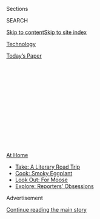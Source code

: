 <div id="app">

<div>

<div>

<div>

<div class="NYTAppHideMasthead css-1q2w90k e1suatyy0">

<div class="section css-ui9rw0 e1suatyy2">

<div class="css-eph4ug er09x8g0">

<div class="css-6n7j50">

</div>

<span class="css-1dv1kvn">Sections</span>

<div class="css-10488qs">

<span class="css-1dv1kvn">SEARCH</span>

</div>

[Skip to content](#site-content)[Skip to site
index](#site-index)

</div>

<div id="masthead-section-label" class="css-1wr3we4 eaxe0e00">

[Technology](https://www.nytimes3xbfgragh.onion/section/technology)

</div>

<div class="css-10698na e1huz5gh0">

</div>

</div>

<div id="masthead-bar-one" class="section hasLinks css-15hmgas e1csuq9d3">

<div class="css-uqyvli e1csuq9d0">

</div>

<div class="css-1uqjmks e1csuq9d1">

</div>

<div class="css-9e9ivx">

[](https://myaccount.nytimes3xbfgragh.onion/auth/login?response_type=cookie&client_id=vi)

</div>

<div class="css-1bvtpon e1csuq9d2">

[Today’s
Paper](https://www.nytimes3xbfgragh.onion/section/todayspaper)

</div>

</div>

</div>

</div>

<div data-aria-hidden="false">

<div id="site-content" data-role="main">

<div>

<div class="css-1aor85t" style="opacity:0.000000001;z-index:-1;visibility:hidden">

<div class="css-1hqnpie">

<div class="css-epjblv">

<span class="css-17xtcya">[Technology](/section/technology)</span><span class="css-x15j1o">|</span><span class="css-fwqvlz">Welcome
to the ‘Rabbit
Hole’</span>

</div>

<div class="css-k008qs">

<div class="css-1iwv8en">

<span class="css-18z7m18"></span>

<div>

</div>

</div>

<span class="css-1n6z4y">https://nyti.ms/2XGa5HZ</span>

<div class="css-1705lsu">

<div class="css-4xjgmj">

<div class="css-4skfbu" data-role="toolbar" data-aria-label="Social Media Share buttons, Save button, and Comments Panel with current comment count" data-testid="share-tools">

  - 
  - 
  - 
  - 
    
    <div class="css-6n7j50">
    
    </div>

  - 

</div>

</div>

</div>

</div>

</div>

</div>

<div id="NYT_TOP_BANNER_REGION" class="css-13pd83m">

<div>

<div id="maps-athome-menu" class="section interactive-content interactive-size-medium css-1edisqu">

<div class="css-17ih8de interactive-body">

<div class="at-home-nav__innerContainer">

<div class="at-home-nav__title">

[At
Home](https://www.nytimes3xbfgragh.onion/spotlight/at-home?action=click&pgtype=Article&state=default&region=TOP_BANNER&context=at_home_menu)

</div>

  - [Take: A Literary Road
    Trip](https://www.nytimes3xbfgragh.onion/2020/07/28/books/time-for-a-literary-road-trip.html?action=click&pgtype=Article&state=default&region=TOP_BANNER&context=at_home_menu)
  - [Cook: Smoky
    Eggplant](https://www.nytimes3xbfgragh.onion/2020/07/29/magazine/bored-with-your-home-cooking-some-smoky-eggplant-will-fix-that.html?action=click&pgtype=Article&state=default&region=TOP_BANNER&context=at_home_menu)
  - [Look Out: For
    Moose](https://www.nytimes3xbfgragh.onion/2020/07/27/travel/moose-michigan-isle-royale.html?action=click&pgtype=Article&state=default&region=TOP_BANNER&context=at_home_menu)
  - [Explore: Reporters’
    Obsessions](https://www.nytimes3xbfgragh.onion/interactive/2020/at-home/even-more-reporters-editors-diaries-lists-recommendations.html?action=click&pgtype=Article&state=default&region=TOP_BANNER&context=at_home_menu)

</div>

</div>

</div>

</div>

</div>

<div id="top-wrapper" class="css-1sy8kpn">

<div id="top-slug" class="css-l9onyx">

Advertisement

</div>

[Continue reading the main
story](#after-top)

<div class="ad top-wrapper" style="text-align:center;height:100%;display:block;min-height:250px">

<div id="top" class="place-ad" data-position="top" data-size-key="top">

</div>

</div>

<div id="after-top">

</div>

</div>

<div>

<div id="sponsor-wrapper" class="css-1hyfx7x">

<div id="sponsor-slug" class="css-19vbshk">

Supported by

</div>

[Continue reading the main
story](#after-sponsor)

<div id="sponsor" class="ad sponsor-wrapper" style="text-align:center;height:100%;display:block">

</div>

<div id="after-sponsor">

</div>

</div>

<div class="css-186x18t">

The Shift

</div>

<div class="css-1vkm6nb ehdk2mb0">

# Welcome to the ‘Rabbit Hole’

</div>

Introducing an audio series about how the internet is changing, and how
it’s changing us.

<div class="css-79elbk" data-testid="photoviewer-wrapper">

<div class="css-z3e15g" data-testid="photoviewer-wrapper-hidden">

</div>

<div class="css-1a48zt4 ehw59r15" data-testid="photoviewer-children">

![<span class="css-16f3y1r e13ogyst0" data-aria-hidden="true">About 75
people protested outside the statehouse in Columbus, Ohio, earlier this
month.</span><span class="css-cnj6d5 e1z0qqy90" itemprop="copyrightHolder"><span class="css-1ly73wi e1tej78p0">Credit...</span><span><span>Andrew
Welsh Huggins/Associated
Press</span></span></span>](https://static01.graylady3jvrrxbe.onion/images/2020/04/22/business/16roose-podcast-sub/merlin_171447873_f59f5a45-3a67-4223-a72e-b181bc2f546f-articleLarge.jpg?quality=75&auto=webp&disable=upscale)

</div>

</div>

<div class="css-18e8msd">

<div class="css-vp77d3 epjyd6m0">

<div class="css-hus3qt ey68jwv0" data-aria-hidden="true">

[![Kevin
Roose](https://static01.graylady3jvrrxbe.onion/images/2018/02/20/multimedia/author-kevin-roose/author-kevin-roose-thumbLarge.jpg
"Kevin Roose")](https://www.nytimes3xbfgragh.onion/by/kevin-roose)

</div>

<div class="css-1baulvz">

By [<span class="css-1baulvz last-byline" itemprop="name">Kevin
Roose</span>](https://www.nytimes3xbfgragh.onion/by/kevin-roose)

</div>

</div>

  - 
    
    <div class="css-ld3wwf e16638kd2">
    
    April 16,
    2020
    
    </div>

  - 
    
    <div class="css-4xjgmj">
    
    <div class="css-d8bdto" data-role="toolbar" data-aria-label="Social Media Share buttons, Save button, and Comments Panel with current comment count" data-testid="share-tools">
    
      - 
      - 
      - 
      - 
        
        <div class="css-6n7j50">
        
        </div>
    
      - 
    
    </div>
    
    </div>

</div>

</div>

<div class="section meteredContent css-1r7ky0e" name="articleBody" itemprop="articleBody">

<div class="css-1fanzo5 StoryBodyCompanionColumn">

<div class="css-53u6y8">

Recently, I saw something on Twitter that annoyed me. It was an
[article](https://www.clevescene.com/scene-and-heard/archives/2020/04/14/were-not-afraid-of-any-virus-crowds-gathered-outside-of-ohio-statehouse-protesting-coronavirus-shutdowns)
from a local Ohio news site, describing a small crowd that had gathered
outside the statehouse to protest the state’s coronavirus shutdowns.
They were urging the governor to ignore social distancing guidelines and
open the state for business, a move that could endanger public health
and potentially put thousands of Ohioans’ lives at risk.

After fuming silently for a few minutes, I texted the link to my mother,
who lives in Ohio, with the caption “Idiots\!”

Then I caught myself. I wondered: Did a few dozen protesters doing
something reckless and irresponsible thousands of miles away from me
really deserve my outrage? Or had I allowed myself to be whipped into a
frenzy by people I’d never met, on a platform engineered to capture my
attention and convert it into advertising dollars? Was I ignoring the
larger forces at work — like the professional partisans who have made a
living exploiting the paranoid and fearful, or the long, slow erosion of
trust in mainstream health authorities — in favor of dunking on an easy
target? Was I actually mad, or did I just feel like I *should* be mad?

This is not a new thought pattern. I have it a few times a day, whenever
I find myself behaving in a way that feels less like genuine
self-expression and more like giving in to the invisible tug of a
faceless internet platform. Is the salad I’m making for dinner actually
what I want to eat, or do I just think the photo will make me look
healthy and responsible when I post it on Instagram later? Did I really
want to watch “Schitt’s Creek,” or did I just trust Netflix’s
recommendations more than my own taste? Which of my tastes, thoughts,
and habits are really mine, and which were put there by an algorithm?

</div>

</div>

<div class="css-1fanzo5 StoryBodyCompanionColumn">

<div class="css-53u6y8">

I’ve started calling this sensation “machine drift,” and I feel it every
day. Especially now, when millions of Americans are stuck inside during
a pandemic, the question of how our personalities and preferences are
being shaped by our digital surroundings seems more pressing than ever.

After all, for many of us, the world has been reduced to what we
experience on screens. And the things on those screens are not neutral
or inert. They’ve been put there on purpose and arranged, often by a
combination of humans and sophisticated forms of artificial
intelligence, to accomplish some goal. Maybe that goal is to make us
click, buy or share. Maybe it’s to persuade us, or harden some part of
our identity. Most of the time, what these machines want from us appears
harmless. Once in a while, it actually
is.

</div>

</div>

<div class="css-79elbk" data-testid="photoviewer-wrapper">

<div class="css-z3e15g" data-testid="photoviewer-wrapper-hidden">

</div>

<div class="css-1a48zt4 ehw59r15" data-testid="photoviewer-children">

![<span class="css-cnj6d5 e1z0qqy90" itemprop="copyrightHolder"><span class="css-1ly73wi e1tej78p0">Credit...</span><span>Victor
Mosquera for The New York
Times</span></span>](https://static01.graylady3jvrrxbe.onion/images/2020/04/16/business/16roose-podcast/merlin_171620523_52d9c32c-d2c8-496b-bad5-95cd2732f04c-articleLarge.jpg?quality=75&auto=webp&disable=upscale)

</div>

</div>

<div class="css-1fanzo5 StoryBodyCompanionColumn">

<div class="css-53u6y8">

Marshall McLuhan, the 20th century media theorist, is often credited
with saying, “We shape our tools, and thereafter our tools shape us.”

We know, by now, how we’ve shaped our tools. The origin stories of our
internet mega-platforms have been told over and over again, in glossy
business magazines and cable news specials. We know that Twitter ignited
the Arab Spring, and that Facebook ads helped elect President Trump. We
know that Google knows everything about us, and that Instagram’s effect
on our culture has been immeasurable.

</div>

</div>

<div class="css-1fanzo5 StoryBodyCompanionColumn">

<div class="css-53u6y8">

Less clear, though, is the answer to the question raised by the other
side of McLuhan’s aphorism. How are our tools shaping us?

I’ve been obsessed with the internet since I was a preteen, and I’ve
been fascinated as things I used to consider niche phenomena — things
like ad microtargeting, meme culture and online conspiracy theories —
have wormed their way into the center of the national discourse. In the
past few years, internet culture has emerged not just as a nerdy
subculture, but as mass culture itself. And our reliance on the internet
as a primary source of information, entertainment and community seems to
be changing the ways we talk, the things we enjoy and the sources we
trust.

As a tech columnist, I’m inundated with both the good and bad parts of
the internet every day. And often, I have a hard time telling where the
internet stops and my personality starts. These days, more of my
thoughts arrive as trite, Twitter-size observations, and my more offbeat
tastes have been transformed into smoother, more mainstream ones by the
centripetal force of algorithmic recommendations. I’ve heard stories of
people I know struggling with their own versions of machine drift — a
friend whose political views were upended by a Facebook group, a friend
who reoriented her life around chasing Instagram fame, an acquaintance
who dropped into a dark corner of 4chan and never came back.

Last year, after the mosque shootings in Christchurch, New Zealand — a
heinous mass murder committed by a white nationalist with ties to
far-right internet groups, whose [actions
seemed](https://www.nytimes3xbfgragh.onion/2019/03/15/technology/facebook-youtube-christchurch-shooting.html)
to be calculated to produce maximum internet virality — my colleague
Andy Mills and I decided to try to figure out where the internet was
leading us, and what made its pull so powerful.

With the help of a small team of talented colleagues, we set out on a
yearlong project to make a narrative audio series that would tell the
stories of people who were shaping, and being shaped by, the internet.

You might have read versions of [some of these
stories](https://www.nytimes3xbfgragh.onion/interactive/2019/06/08/technology/youtube-radical.html)
in text form already. But by telling them in audio form, they’ve come
alive in a new way. And although we didn’t plan to release the series
during a national lockdown, it might turn out to be the right time to
explore the contours of the internet — this place I’ve spent my entire
adult life, this strange ecosystem we all now inhabit — and figure out
how, and why, it’s changing who we are.

The series comes out on Thursday. It’s called “[Rabbit
Hole](https://www.nytimes3xbfgragh.onion/2020/04/16/podcasts/rabbit-hole-internet-youtube-virus.html).”
I hope you’ll
listen.

</div>

</div>

<div class="audioFigureHeading">

<div class="css-1et479a">

![](https://static01.graylady3jvrrxbe.onion/images/2020/04/18/podcasts/18insider1/rabbit-hole-album-art-articleInline.jpg?quality=75&auto=webp&disable=upscale)

</div>

### Listen to the ‘Rabbit Hole’ prologue.

<span class="css-59o34k">START
HERE.</span>

</div>

<div class="css-qe9gm7">

<div>

</div>

</div>

<div class="audioFigureHeading">

<div class="css-1et479a">

![](https://static01.graylady3jvrrxbe.onion/images/2020/04/18/podcasts/18insider1/rabbit-hole-album-art-articleInline.jpg?quality=75&auto=webp&disable=upscale)

</div>

### Listen to the first episode of ‘Rabbit Hole.’

<span class="css-59o34k">A young man finds escape on the internet. He
doesn’t realize that on the other side of the screen, a force is pulling
him in.</span>

</div>

<div class="css-qe9gm7">

<div>

<div class="css-1g7y0i5 e1drnplw0">

<div class="css-1ceswkc e1drnplw1">

</div>

<div class="css-f2fzwx e1drnplw2">

<div data-aria-labelledby="modal-title" data-role="region">

<div id="modal-title" class="css-mln36k">

transcript

</div>

<div class="css-pbq7ev">

</div>

<span>Back to Rabbit
Hole</span>

<div class="css-f6lhej">

<div class="css-1ialerq">

<div class="css-1701swk">

bars

</div>

<div>

<div class="css-1t7yl1y">

0:00/26:49

</div>

<div class="css-og85jy">

\-26:49

</div>

</div>

</div>

</div>

<div class="css-15fbio0">

<div class="css-1p4nyns">

transcript

## Listen to the first episode of ‘Rabbit Hole.’

### With Kevin Roose, produced by Andy Mills, Julia Longoria and Sindhu Gnanasambandan, and edited by Larissa Anderson and Wendy Dorr

#### A young man finds escape on the internet. He doesn’t realize that on the other side of the screen, a force is pulling him in.

</div>

  - archived recording 1  
    Take the spin, now you’re in with the techno set. You’re going
    surfing on the internet.

  - archived recording 2  
    It’s another day in the life of the Jamesons, maybe a family a
    little bit like yours. Except it’s not really just another day.
    Today’s the day I’m taking my family surfing around the world on the
    internet.

  - archived recording 3  
    It’s cool. Dad’s finally installed the internet on our home
    computer. Now I can surf the net any time I want.

\[music\]

  - andy mills  
    Test, test, test. Is this the state line?

  - kevin roose  
    I just saw the West Virginia Welcome Center.

  - andy mills  
    Wild, Wonderful, West Virginia with Jim Justice.

  - kevin roose  
    Oh, the governor’s name is Jim Justice. I feel like the campaign
    signs, like, make themselves.

  - andy mills  
    Vote Justice.

  - keving roose  
    You know?

andy mills

OK, so, just like, tell me the story and I’ll poke you on the way.

kevin roose

OK.

  - kevin roose  
    This is our exit here.

kevin roose

So last year, you and I hopped in a car —

  - andy mills  
    Can you just — can you just tell me, like, what are you up to today
    and what are you hoping to find out?

kevin roose

— to meet this guy.

  - kevin roose  
    His story is really interesting. So he says that he was radicalized
    through YouTube videos and spent, you know, several years becoming
    progressively more extreme in his politics.

kevin roose

After this shooting in New Zealand last March, there was a lot of talk
about online radicalization. The shooter was a white nationalist who
clearly spent a lot of time in far right internet communities.

  - kevin roose  
    I’ve been looking for a good case study of how it happens to just
    one person, what that path looks like.

kevin roose

And I kept hearing over and over again from sources I was talking to in
this world, like, you have to look at YouTube.

  - kevin roose  
    There are elements of it that seem very familiar to me and some that
    don’t seem so familiar. So we’re going to have him walk us through
    it. We missed our turn. I was so excited about this that I missed my
    turn.

kevin roose

So we drove down to West Virginia, where he lives.

  - kevin roose  
    Hey, how’s it going? All right, great.

kevin roose

He’s standing right there. He’s on his headphones. Big smile.

  - caleb cain  
    Nice to meet you guys.

  - andy mills  
    Hi, Andy.

  - kevin roose  
    This is Andy.

  - andy mills  
    I’m going to stick a microphone around you.

  - caleb cain  
    That’s fine.

kevin roose

He’s got a Gorillaz t-shirt on. He says hi and brings us into his
friend’s house.

  - kevin roose  
    Hi, I’m Kevin. Nice to meet you.

  - caleb's friend  
    Nice to meet you.

  - kevin roose  
    Thank you for letting us crash your —

  - caleb's friend  
    Oh yeah.

  - kevin roose  
    — your house here.

kevin roose

And the first thing he does is —

  - caleb cain  
    Now I’m gonna just sit this over here.

  - andy mills  
    Can you describe what it is that you’re setting down?

  - caleb cain  
    A Glock-43.

kevin roose

— pull out his gun.

  - kevin roose  
    Is that the first time you’ve had a gun?

  - caleb cain  
    I’ve liked firearms my whole life. I’m not against firearms. But,
    yeah, that’s — I’ve always been like, well, I don’t really need one.
    But then the day after I got death threats, went out and bought one.

  - kevin roose  
    Oh, man.

  - caleb cain  
    I’ll probably never have to use it. These guys usually just like
    send SWAT teams to your house and \[EXPLETIVE\] like that. But, you
    know, it’s just to be safe.

  - kevin roose  
    Well, where should we sit? Where’s the best place for us to —

  - caleb's friend  
    You can sit here.

kevin roose

Eventually we go over, we sit on the couch.

  - andy mills  
    Give me a little test here.

  - kevin roose  
    Oh, sure. Testing, one, two, three. Do-re-mi.

kevin roose

And he starts telling what begins like a pretty relatable and familiar
story.

  - kevin roose  
    So can you just start, like, tell us your name and how old you are?

  - caleb cain  
    Yeah. My name’s Caleb Cain. I’m 26 years old. I was born in Florida
    but I grew up here in West Virginia.

  - kevin roose  
    When did you move to West Virginia?

  - caleb cain  
    My mother had me with some man that I never met. And then she, like,
    immediately left Florida, I guess. I don’t know all the details
    there.

kevin roose

He had kind of a rough childhood, as he describes it.

  - caleb cain  
    Got raised by my grandparents.

kevin roose

Didn’t really have a lot of friends.

  - kevin roose  
    What were you like as a kid?

  - caleb cain  
    Um, really shy and nerdy, picked on on the bus.

kevin roose

Didn’t really feel like he fit in.

  - caleb cain  
    Going to high school was hell. I hated it. I saw everybody as
    conformists.

kevin roose

Like a lot of teenagers, he got really into video games.

  - caleb cain  
    So Zelda was a big one, Donkey Kong.

kevin roose

And then he discovered —

  - caleb cain  
    Freshman year of high school was whenever I got high speed internet.

kevin roose

— the internet. I don’t know what I would have done without the
internet.

  - archived recording (video gamer)  
    This thing is awesome\! \[LAUGHING\]

  - caleb cain  
    It was like a escape.

kevin roose

And the internet is a revolution for him, because finally —

  - caleb cain  
    That’s when I started playing a lot of online video games.

  - archived recording (video gamer 1)  
    Oh \[EXPLETIVE\], in the window of the house\!

  - archived recording (video gamer 2)  
    Oh, I’m reloading.

kevin roose

He finds people who are like him.

  - caleb cain  
    People over the country, all over the world.

  - archived recording (video gamer 1)  
    Oh, that was so good, man.

  - archived recording (video gamer 2)  
    Oh, nice. \[LAUGHTER\]

  - caleb cain  
    I met a lot of friends.

  - archived recording (video gamer)  
    They grow up so quickly. \[LAUGHTER\]

kevin roose

And he develops this new routine where, like, every day he comes home
from school, gets on his computer —

  - archived recording (video gamer)  
    All right, this is Call of Duty 2.

kevin roose

— plays a bunch of video games. And then, later at night —

  - caleb cain  
    I’d turn on YouTube.

kevin roose

— he goes on YouTube.

  - archived recording (youtube clip 1)  
    (SINGING) Chocolate rain.

  - archived recording (youtube clip 2)  
    I’m on crack.

kevin roose

And YouTube at the time, it was —

  - archived recording (youtube clip 3)  
    Is this supposed to be forever?

kevin roose

— mostly —

  - archived recording (youtube clip 4)  
    Charlie\! That really hurt.

kevin roose

— viral videos and comedy sketches. This was like, you know, early,
early YouTube.

  - archived recording (youtube clip 1)  
    I want my money\!

  - archived recording (youtube clip 2)  
    You need to relax.

  - caleb cain  
    Stay up all night and watch, like —

  - archived recording (youtube clip)  
    (SINGING) It’s my dick in a box, dick in a box, girl.

  - caleb cain  
    — and bust up laughing.

kevin roose

If Caleb didn’t feel like he fit in in high school, in his sort of
physical surroundings —

  - archived recording (youtube clip 1)  
    And the categories are Potent Potables.

  - archived recording (youtube clip 2)  
    You wouldn’t know it, but I like people.

kevin roose

YouTube was the place that he felt most at home.

  - archived recording (youtube clip)  
    I like people, but I like them in short bursts.

  - kevin roose  
    You’re speaking to me very deeply.

  - caleb cain  
    Yeah, exactly.

  - kevin roose  
    I experienced this too. Like, I was not cool in high school. And I
    remember the internet kind of being a place that you would go to,
    like, escape.

  - caleb cain  
    Yeah.

  - kevin roose  
    And it was sort of nicer than your real life, in some cases.

  - caleb cain  
    You’re right. It was nicer back then.

  - kevin roose  
    Were you political at the time?

  - caleb cain  
    Political in like a very surface level sense, right? Like
    anti-authority and like, you know. Most of my politics as a teenager
    came from, like, Dead Kennedys, and —

  - archived recording (dead kennedys)  
    (SINGING) California\! Uber Alles\!

  - archived recording (michael moore)  
    This is Michael Moore. I am here to make a citizen’s arrest.

  - caleb cain  
    — Michael Moore documentaries. And that influenced me a lot.

  - archived recording (michael moore)  
    I mean, I wish that CNN and the other mainstream media would just
    for once tell the truth about what’s going on in this country.

  - caleb cain  
    So there was very much that punk rock influence inside of me.

kevin roose

He also got really into these new atheist videos.

  - archived recording (cristopher hitchens)  
    When I say that I think religion poisons everything —

  - caleb cain  
    I remember watching, like, Christopher Hitchens on YouTube.

  - archived recording (cristopher hitchens)  
    I mean to say it infects us in our most basic integrity.

  - caleb cain  
    You’d get old uploads —

  - archived recording (richard dawkins)  
    For me, what matters is the truth.

  - caleb cain  
    — of like a Richard Dawkins speech.

  - archived recording (richard dawkins)  
    There is nothing special about the Bible.

andy mills

Oh, I remember these videos. They felt like, kind of scandalous at the
time.

kevin roose

Right. They felt subversive. They felt like watching people say the
uncomfortable thing.

  - archived recording (sam harris)  
    If God is good and loving and just, and he wanted to guide us
    morally with a book, why give us a book that supports slavery.

kevin roose

By today’s standards, obviously, like, this is extremely tame. But at
the time, like, this was pretty edgy stuff.

  - kevin roose  
    So this would have been, like, early Obama years, right?

  - caleb cain  
    Yeah. Yeah, early Obama years.

  - kevin roose  
    Did you like Obama? Or What did you feel about him?

  - caleb cain  
    I liked him. I didn’t know much about him, because I didn’t look
    into actual politics. So I didn’t know what he was doing. But, yeah,
    I liked him. I thought, yeah, we have a black president. That’s
    cool. Like, you know, first black president. Making progress.

  - andy mills  
    What year was it that you graduated from school?

  - caleb cain  
    I graduated 2011, went to college.

kevin roose

And then he goes off to college. And college, like, just doesn’t really
take for him.

  - caleb cain  
    I wanted to go and do an environmental major. And I didn’t have a
    good time. Most the time I’d stay in my room. Even on nice days when
    people were out on the quad throwing frisbees, I’d sit in my room
    and play video games. And then there was also this embarrassing
    moment where I got into a fight with this kid on campus and kind of
    got laughed off of campus. And that night, I freaking left. Because
    I wasn’t going to class anyway. And I just withdrew from my classes
    and I left. And I came back to West Virginia.

kevin roose

So he moves back in with his grandparents. And there, like, he doesn’t
have much to do. He doesn’t have a job. He doesn’t really have a
direction.

  - caleb cain  
    It’s just me in a room and a bed.

kevin roose

He spent a lot of time —

  - caleb cain  
    Slept a lot.

kevin roose

— feeling depressed.

  - caleb cain  
    I’d sit in my basement and just be, like, so freaking down.

kevin roose

At one point he even loses his gaming computer.

  - caleb cain  
    My gaming computer got stolen, by the way, which really
    \[EXPLETIVE\] drove me up a wall. And so not I didn’t even have
    video games. Now I have a crappy little computer that can hardly run
    anything. But it can run YouTube.

  - archived recording (youtube clip)  
    Whoa, that’s a cool rainbow.

kevin roose

And so now he’s in his early 20s. He’s living at his grandparents’
house.

  - archived recording (youtube clip)  
    It’s not so much that it’s bad.

  - kevin roose  
    And he feels like, at this time in his life, when he should be,
    like, finding his way, he should be starting a career and thinking
    about having a family —

  - archived recording (youtube clip)  
    So hide ya kids, hide ya wife.

kevin roose

Instead, he’s just watching YouTube.

  - archived recording (youtube clip 1)  
    Look at that horse.

  - archived recording (youtube clip 2)  
    All we know is how little we know.

  - archived recording (youtube clip 3)  
    (SINGING) What does the fox say?

kevin roose

And then —

  - archived recording (athene)  
    The human brain is a network of approximately 100 billion neurons.

  - caleb cain  
    I found a documentary called, “God is in the Neurons.”

  - archived recording (athene)  
    When we grow up, our moral and ethical compass is almost entirely
    forged by our environments.

  - caleb cain  
    It’s about like, cognitive dissonance, and like how you can fall
    into patterns of behavior. And since you have neuroplasticity, that
    you can get out of those patterns of behavior.

  - archived recording (athene)  
    When we are self-aware, we can alter misplaced emotions, because we
    control the thoughts that cause them.

  - caleb cain  
    So I got in this mindset of, oh, my brain is just like this tool
    that I can shape into whatever I want.

kevin roose

And then he stumbles into this emerging wing of YouTube.

  - caleb cain  
    And so I started, just going through self-help content.

kevin roose

Self-help videos.

  - archived recording (self-help video 1)  
    What dream or vision do you want to turn into reality?

  - archived recording (tony robbins)  
    All of our success and failure in life comes from little decisions.

  - caleb cain  
    Cheesy stuff, to be honest with you.

  - archived recording (tony robbins)  
    The process of conditioning ourselves actually feels incredible.

  - caleb cain  
    Like Tony Robbins and stuff.

  - archived recording (self-help video)  
    Every mind possesses the potential to be utterly free of all —

  - caleb cain  
    And Zen Buddhism stuff.

  - archived recording (alan watts)  
    We want to change our consciousness.

kevin roose

They’re like, people with advice specifically for —

  - archived recording (self-help video)  
    You continue to do those same behaviors that keep you from making
    the change.

kevin roose

— guys like Caleb. And then —

  - archived recording (stefan molyneux)  
    To be truly free is both very easy and very hard.

  - caleb cain  
    — I found Stef.

  - archived recording (stefan molyneux)  
    But we can only be kept in the cages we refuse to see.

kevin roose

So Stefan Molyneux is this Canadian libertarian, formerly a historian
and an entrepreneur. And then he sort of became like a podcaster guy.

  - archived recording (stefan molyneux)  
    Good morning, everybody. It’s Stefan Molyneux from Freedomain Radio.
    I hope that you’re doing very well.

  - caleb cain  
    Stef just was in the sidebar one day, and I clicked on it.

  - archived recording (stefan molyneux)  
    You really have to open the often iron-bound doors of your heart.

kevin roose

When YouTube, sort of early in its life, removed its 15-minute limit on
how long videos could be, he just started pumping out hour, two-hour
long shows called Freedomain Radio.

  - archived recording (stefan molyneux)  
    The approach that we take at Freedomain Radio, the sort of
    philosophical Socratic approach that we take, can be very, very
    helpful for you.

kevin roose

Where he would expound on philosophical ideas.

  - archived recording (stefan molyneux)  
    Philosophy is the all-discipline. It covers everything. And that’s
    why, to me, it is the most exciting and fundamental —

kevin roose

And Stefan Molyneux is telling him things that, you know, make him feel
better. He’s saying, this depression that you’re going through, it’s not
permanent. Things will get better. And that a lot of the disillusionment
and pain that young men like Caleb are facing is not actually their
fault.

  - archived recording (stefan molyneux)  
    From the perspective of a young man, just take a brief look at
    society —

kevin roose

It’s the fault of society.

  - archived recording (stefan molyneux)  
    I mean, you get of course on-demand pornography. You get video games
    that are unbelievably realistic, absorbing and addictive. And what
    else do they have to look forward to? Well, they can get themselves
    involved in higher education and graduate an average of $25,000 in
    debt to a job market that is pretty stagnant or declining. You’ve
    seen real wages —

kevin roose

He finds a lot of what he’s saying pretty sensible.

  - archived recording (stefan molyneux)  
    College students are damn right to be depressed. Their society is
    unsustainable, because nobody’s asking the fundamental questions
    about why the society is the way it is, why things are so bad.

  - caleb cain  
    I was like yeah, yeah, that’s true.

kevin roose

And he’s not just talking at people. He invites people to send him
questions.

  - archived recording (stefan molyneux)  
    I have had a number of requests to do a podcast on how to meet a
    nice girl, because there are a lot of —

kevin roose

He invites them into his life.

  - caleb cain  
    He would talk about how he grew up.

  - archived recording (stefan molyneux)  
    I was interested in morality from a very early age. I was
    physically, emotionally and mentally abused.

  - caleb cain  
    And he’s talked about how he was so much better now.

  - archived recording (stefan molyneux)  
    I have consistently said, if you have problems with your parents,
    talk to a therapist.

  - caleb cain  
    And he had went to therapy and his life had improved.

  - archived recording (stefan molyneux)  
    Before we met, Christina had spent quite some time working on
    herself.

  - caleb cain  
    And he had a wife who would come on stream with him.

  - archived recording (christina papadopoulus  
    I had struggled with a previous relationship.

  - kevin roose  
    He has his wife on this channel and they talk about their life
    together.

  - archived recording (stefan molyneux)  
    I’m watching my daughter learn how to make jokes. Finding out what
    is funny for her, what is not funny for her and why. Like, I just —
    I want to kiss her hair all day. Just because, you know, I must kiss
    your brain.

  - caleb cain  
    He talks about how much he loves his daughter. It’s like, I want all
    that stuff. I want a family like that. Because that’s what I wanted
    my whole life. I just wanted a stable family. And I thought, well,
    if I just keep watching more and more, I’ll be like Stef.

  - archived recording 1 (stefan molyneux)  
    Hey, everybody, Stefan Molyneux from Freedomain Radio.

  - archived recording 2 (stefan molyneux)  
    Hi, everybody, this is Stefan Molyneux.

  - archived recording 3 (stefan molyneux)  
    Hi, everybody, it’s Stefan Molyneux’s Freedomain Radio. I hope
    you’re doing very well.

kevin roose

And for Caleb —

  - archived recording (stefan molyneux)  
    You got happiness without responsibility.

  - kevin roose  
    — Stefan Molyneux, his voice and his videos, become a source of
    stability for him.

  - archived recording (stefan molyneux)  
    There are very specific things that people need to do to be happy.

kevin roose

And Caleb says that all the stuff that he’s watching on YouTube, like,
it’s actually helping.

  - caleb cain  
    I started working at Dairy Queen.

kevin roose

He gets a new job.

  - caleb cain  
    And then I started, like, getting over a lot of my social anxiety,
    because now I’m forced to interact with people and I’m also hanging
    out with all these high school kids.

kevin roose

He starts to feel like things are picking up for him, finally.

  - caleb cain  
    And after that, I mean, it was just more and more of that.

  - archived recording (stefan molyneux)  
    So the problem is not that we don’t know how to

  - archived recording (foster the people)  
    \[Intro to “Pumped up Kicks”\]

  - caleb cain  
    I was pretty much always on YouTube.

  - archived recording (lorde)  
    (SINGING) Every song’s like gold teeth, Grey Goose, tripping in the
    bathroom.

kevin roose

He’s watching not only the self-help stuff from Stefan Molyneux.

  - archived recording (gyote)  
    (SINGING) But you didn’t have to cut me off.

  - archived recording (history channel documentary)  
    The Great Pyramid at Giza.

kevin roose

He starts getting pretty into Joe Rogan —

  - archived recording  
    Joe Rogan is the man.

kevin roose

— the biggest podcast, YouTube talk show guy that there is on the
internet.

  - archived recording (joe rogan)  
    Thank you very much for coming by, man. This is cool as
    \[EXPLETIVE\].

kevin roose

But back then, was just starting to experiment with uploading his
interviews to YouTube.

  - archived recording (joe rogan)  
    Anthony Bourdain is with us, ladies and gentlemen.

  - archived recording (stefan molyneux)  
    Hi everybody, it’s Stefan Molyneux.

kevin roose

He just keeps watching and watching —

  - archived recording  
    You’re almost like an accidental —

kevin roose

— and watching.

  - archived recording (interposing youtube clip)  
    Take ownership of what they have done in their life.

  - caleb cain  
    If I wasn’t at work, any single moment that I had, I was watching
    YouTube videos.

  - archived recording (miley cyrus)  
    (SINGING) We can’t stop, we won’t stop.

  - archived recording (joe rogan)  
    This is episode 500.

  - archived recording  
    Probably, it’s at that point, 10, 12, 13, 14 hours a day.

  - archived recording (stefan molyneux)  
    — judge individuals as bad people.

  - caleb cain  
    I sound like a crazy person, but that’s what I would do.

kevin roose

And when Caleb talks about watching YouTube videos during this period in
his life, he talks about experiencing this as the sensation of falling.
But the thing that he doesn’t even really know to think about is that on
the other side of his screen there’s a force that’s pulling him in. And
that force has to do with a French guy named Guillaume —

  - kevin roose  
    Guillaume, hello. This is Kevin.

  - guillaume chaslot  
    Hey, how are you?

  - kevin roose  
    Doing well. How are you?

  - guillaume chaslot  
    Great.

kevin roose

— who, even though they’ve never met —

  - guillaume chaslot  
    So, yeah, I think everything is ready here.

kevin roose

— is a really important part of Caleb’s story.

\[music\]

  - guillaume chaslot  
    I did a PhD in artificial intelligence, and then I worked at
    Microsoft.

kevin roose

Guilllaume Chaslot is a pretty smart guy.

  - kevin roose  
    You studied how to make robots, essentially.

  - guillaume chaslot  
    Exactly.

kevin roose

Got his doctorate, studying machine learning. And then in 2010 he got
his dream job, working at Google.

  - guillaume chaslot  
    And so when I joined Google, I actually didn’t know which project I
    would be put on.

kevin roose

And when he gets to Google, he gets this really interesting and exciting
assignment.

  - guillaume chaslot  
    Yeah, it turned out they needed someone on the AI of YouTube. So I
    was the perfect fit.

kevin roose

And the project he’s assigned to work on is ultimately what
distinguishes YouTube from every other website on the internet. And that
has to do with the recommendations sidebar, and the artificial
intelligence that makes the whole thing work.

  - kevin roose  
    And did this seem to you like a big deal, to be given a job at
    Google, working on YouTube recommendations?

  - guillaume chaslot  
    Yeah. That was really amazing at first to realize that my work was
    going to be affecting so many people. So I thought that was going to
    be a good thing. I thought, OK, we can make artificial intelligence
    to make the world a better place.

  - kevin roose  
    And when you got there, I assume there was some algorithm that was
    selecting videos for people. How did that algorithm work?

  - guillaume chaslot  
    Yeah. So initially, when YouTube started, what’s best was clicks.
    Like, the more people clicked on videos, the better they thought it
    was. And then they realized that it led to too many clickbaits. So
    people would click on the title, then realize that the video was not
    at all but what was said in the title. And then they would leave the
    platform immediately. So that would be actually bad for YouTube. So
    then they switched their measure to total watch time.

  - kevin roose  
    And how was the goal of this algorithm explained to you? Like, what
    did you understand about what YouTube’s executives wanted?

  - guillaume chaslot  
    The idea was to maximize watch time at all cost. To just make it
    grow as big as possible.

kevin roose

It seems like a simple shift, but that shift has radical consequences.

  - archived recording 1  
    YouTube’s watch time has gone up by 50 percent.

  - archived recording 2  
    Seeing accelerating usage growth.

kevin roose

It produces these numbers that no one has ever seen before.

  - archived recording 1  
    YouTube now pulls in more than a billion dollars a quarter.

  - archived recording 2  
    It’s just an incredible size of audience who are consuming ever more
    video content.

  - archived recording 3  
    It’s not so much if you’re watching YouTube, it’s how much.

  - kevin roose  
    How are you feeling about your work at this point?

  - guillaume chaslot  
    I think we were so excited on working on this project that we didn’t
    really question too much that watch time was a good metric. We were
    thinking, yeah, I mean, if people are watching longer, they might be
    happier about what they’re watching. So at the time I felt pretty
    good about this. Yeah.

  - caleb cain  
    If I had a moment to stick earbuds in my ear —

  - archived recording (interposing youtube clips)  
    To reject how we are human by other —

  - caleb cain  
    Any single moment that I wasn’t talking to someone, I was consuming
    content.

  - archived recording (joe rogan)  
    Hey, everybody. This episode of the podcast is brought to you by —

  - guillaume chaslot  
    But then I realized there were some issues. People were noticing
    that you had a problem with maximizing just watch time that it
    creates this filter bubbles.

  - kevin roose  
    Say more about that.

  - guillaume chaslot  
    The way I explained it when I was at YouTube at the time was —

  - archived recording (youtube clip)  
    Say hi to everybody.

  - guillaume chaslot  
    When you watch a cat video then the recommendation engine can say,
    oh, you watched a cat video so we’re going to give you —

  - archived recording (youtube clip)  
    Meow.

  - guillaume chaslot  
    — another cat video, and then another cat video.

  - archived recording (youtube clip)  
    Meow, meow, meow, meow, meow, meow.

  - guillaume chaslot  
    And then another cat video — more of the same, more of the same,
    more of the same.
    
    At the time I was really worried about wasting human potential. If
    you could on all of YouTube, but then the thing that’s going to keep
    you watching the most is cats, is it the right thing to do to give
    you, again, cats on cats on cats?

kevin roose

And over time Guillaume realizes that this filter bubble problem he’s
been noticing, it’s actually worse than everyone just watching the same
cat videos over and over.

^archived recording^ (demonstraters)

\[CHANTING\]

  - guillaume chaslot  
    So at the time it was a demonstration in Cairo.

  - kevin roose  
    In Cairo, Egypt?

  - guillaume chaslot  
    Yes.

  - archived recording  
    Violence has erupted in the Egyptian capital Cairo, as those —

kevin roose

He sees these news videos, these political videos, like this conflict in
Egypt that’s going on at the time. And he sees that the algorithm is
showing people in different groups, the same thing, over and over.

  - guillaume chaslot  
    You would see a video from the site of the protesters, and then it
    will recommend another video from the site of protesters. So you
    would only see the site of protesters. If you start with the side of
    the police, you would only see the side of the police.

  - archived recording  
    \[SPEAKING ARABIC\]

  - guillaume chaslot  
    Then you had only one side of reality. You couldn’t see both sides.

  - archived recording  
    \[SPEAKING ARABIC\]

  - guillaume chaslot  
    So these two different realities were created.

  - kevin roose  
    Once you recognized that there were these filter bubbles, these sort
    of algorithmic echo chambers, what did you do about it?

  - guillaume chaslot  
    So the first thing I didn’t want to do is complain about it and try
    to find, like, the bad example that shows what’s wrong with it.
    Because I didn’t want to be the grumpy French guy who complains. So
    what I did is side projects. I created, with another engineer, who’s
    still at YouTube, we created an algorithm that did the exact
    opposite. It got out of the filter bubble.

  - kevin roose  
    And did any of these side projects have any impact at YouTube? Like,
    did they move into testing, were they implemented, did managers like
    them?

  - guillaume chaslot  
    No, there were always just prototype. But then they were never even
    test on real users.

  - kevin roose  
    And why do you think that is?

  - guillaume chaslot  
    I mean, the way they were saying it is that, OK, it’s now our
    objective. And our objective was to increase watch time.

  - kevin roose  
    So, the problem of political polarization — of giving people only
    one side of a story — you’re noticing this problem while you’re at
    YouTube, and it sounds like you are trying to address it through
    these side projects. But you know, your bosses are not saying,
    Guillaume, that’s the best idea we’ve ever heard, let’s put it live
    on the site right now. Like, how did things unfold for you at
    YouTube from there?

  - guillaume chaslot  
    Yeah. So when I proposed the third project to my manager, he told
    me, “If I were you, I wouldn’t work on it too much.” And then for a
    few months I didn’t work on it. Then when I started working on it
    again, then I got fired for a bad performance review. Which is true,
    because then they spend so much time on this project that I spend
    less time on my main project.

kevin roose

So Guillaume left Google — actually left Silicon Valley altogether and
moved back to France. And he says that he kind of stopped thinking about
the YouTube algorithm altogether. Until one day, like an old French
romance, the two meet again.

\[music\]

  - guillaume chaslot  
    I was in a bus ride from Lyon to Paris, which was a six-hour bus
    ride. I was working in Paris, but I had family in Lyon, so I was
    visiting my family and then coming back to work in Paris. And there
    were these new buses with Wi-Fi. So I thought, OK, let’s give it a
    try.

kevin roose

So he’s sitting there on the bus. He’s on his laptop. He’s doing some
work. And he notices that on the screen next to him —

  - guillaume chaslot  
    My neighbor was watching YouTube videos for a very long time.

kevin roose

The guy was just going from one recommended video to the next
recommended video, to the next to the next and the next.

</div>

</div>

</div>

</div>

</div>

</div>

</div>

<div>

</div>

<div>

</div>

<div>

</div>

<div>

<div id="bottom-wrapper" class="css-1ede5it">

<div id="bottom-slug" class="css-l9onyx">

Advertisement

</div>

[Continue reading the main
story](#after-bottom)

<div id="bottom" class="ad bottom-wrapper" style="text-align:center;height:100%;display:block;min-height:90px">

</div>

<div id="after-bottom">

</div>

</div>

</div>

</div>

</div>

## Site Index

<div>

</div>

## Site Information Navigation

  - [© <span>2020</span> <span>The New York Times
    Company</span>](https://help.nytimes3xbfgragh.onion/hc/en-us/articles/115014792127-Copyright-notice)

<!-- end list -->

  - [NYTCo](https://www.nytco.com/)
  - [Contact
    Us](https://help.nytimes3xbfgragh.onion/hc/en-us/articles/115015385887-Contact-Us)
  - [Work with us](https://www.nytco.com/careers/)
  - [Advertise](https://nytmediakit.com/)
  - [T Brand Studio](http://www.tbrandstudio.com/)
  - [Your Ad
    Choices](https://www.nytimes3xbfgragh.onion/privacy/cookie-policy#how-do-i-manage-trackers)
  - [Privacy](https://www.nytimes3xbfgragh.onion/privacy)
  - [Terms of
    Service](https://help.nytimes3xbfgragh.onion/hc/en-us/articles/115014893428-Terms-of-service)
  - [Terms of
    Sale](https://help.nytimes3xbfgragh.onion/hc/en-us/articles/115014893968-Terms-of-sale)
  - [Site
    Map](https://spiderbites.nytimes3xbfgragh.onion)
  - [Help](https://help.nytimes3xbfgragh.onion/hc/en-us)
  - [Subscriptions](https://www.nytimes3xbfgragh.onion/subscription?campaignId=37WXW)

</div>

</div>

</div>

</div>
